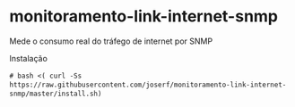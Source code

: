 # monitoramento-link-internet-snmp
Mede o consumo real do tráfego de internet por SNMP

Instalação

    # bash <( curl -Ss https://raw.githubusercontent.com/joserf/monitoramento-link-internet-snmp/master/install.sh)


<!--<img src=tig_stacking.png/>
